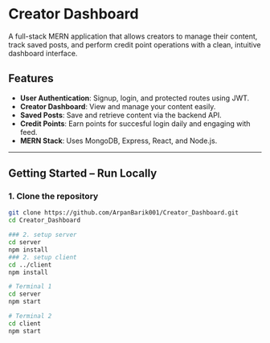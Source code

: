 # Creator Dashboard

A full-stack MERN application that allows creators to manage their content, track saved posts, and perform credit point operations with a clean, intuitive dashboard interface.

## Features

- **User Authentication**: Signup, login, and protected routes using JWT.
- **Creator Dashboard**: View and manage your content easily.
- **Saved Posts**: Save and retrieve content via the backend API.
- **Credit Points**: Earn points for succesful login daily and engaging with feed.
- **MERN Stack**: Uses MongoDB, Express, React, and Node.js.

---

## Getting Started – Run Locally

### 1. Clone the repository
```bash
git clone https://github.com/ArpanBarik001/Creator_Dashboard.git
cd Creator_Dashboard

### 2. setup server
cd server
npm install
### 2. setup client
cd ../client
npm install

# Terminal 1
cd server
npm start

# Terminal 2
cd client
npm start


